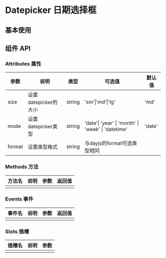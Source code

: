 # Datepicker 日期选择框

## 基本使用

<preview path="../demos/datepicker/datepicker-1.vue" title="基本使用" description=" "></preview>

## 组件 API

### Attributes 属性

| 参数   | 说明                 | 类型   | 可选值                                             | 默认值 |
| ------ | -------------------- | ------ | -------------------------------------------------- | ------ |
| size   | 设置datepicker的大小 | string | 'sm'\|'md'\|'lg'                                   | 'md'   |
| mode   | 设置datepicker类型   | string | 'date'\| 'year' \| 'month' \| 'week' \| 'datetime' | 'date' |
| format | 设置类型格式         | string | 与dayjs的format可选类型相同                        |        |

### Methods 方法

| 方法名 | 说明 | 参数 | 返回值 |
| ------ | ---- | ---- | ------ |
|        |      |      |        |

### Events 事件

| 事件名 | 说明 | 参数 | 返回值 |
| ------ | ---- | ---- | ------ |
|        |      |      |        |

### Slots 插槽

| 插槽名 | 说明 | 参数 |
| ------ | ---- | ---- |
|        |      |      |
